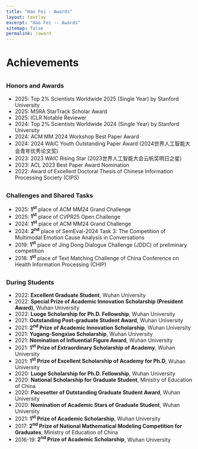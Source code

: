 ```yaml
---
title: "Hao Fei - Awards"
layout: textlay
excerpt: "Hao Fei -- Awards"
sitemap: false
permalink: /award
---
```


# Achievements


<div style="margin-top: 35px"></div>




### Honors and Awards

- 2025: Top 2% Scientists Worldwide 2025 (Single Year) by Stanford University
- 2025: MSRA StarTrack Scholar Award
- 2025: ICLR Notable Reviewer
- 2024: Top 2% Scientists Worldwide 2024 (Single Year) by Stanford University
- 2024: ACM MM 2024 Workshop Best Paper Award
- 2024: 2024 WAIC Youth Outstanding Paper Award (2024世界人工智能大会青年优秀论文奖)
- 2023: 2023 WAIC Rising Star (2023世界人工智能大会云帆奖明日之星)
- 2023: ACL 2023 Best Paper Award Nomination
- 2022: Award of Excellent Doctoral Thesis of Chinese Information Processing Society (CIPS)



<div style="margin-top: 30px"></div>


### Challenges and Shared Tasks

- 2025: **1<sup>st</sup>** place of ACM MM24 Grand Challenge
- 2025: **1<sup>st</sup>** place of CVPR25 Open Challenge
- 2024: **1<sup>st</sup>** place of ACM MM24 Grand Challenge
- 2024: **2<sup>nd</sup>** place of SemEval-2024 Task 3: The Competition of Multimodal Emotion Cause Analysis in Conversations
- 2019: **1<sup>st</sup>** place of Jing Dong Dialogue Challenge (JDDC) of preliminary competition
- 2018: **1<sup>st</sup>** place of Text Matching Challenge of China Conference on Health Information Processing (CHIP) 






<div style="margin-top: 30px"></div>

### During Students


- 2022: **Excellent Graduate Student**, Wuhan University
- 2022: **Special Prize of Academic Innovation Scholarship (President Award)**, Wuhan University
- 2022: **Luoge Scholarship for Ph.D. Fellowship**, Wuhan University
- 2021: **Outstanding Post-graduate Student Award**, Wuhan University
- 2021: **2<sup>nd</sup> Prize of Academic Innovation Scholarship**, Wuhan University
- 2021: **Yugang-Songxiao Scholarship**, Wuhan University
- 2021: **Nomination of Influential Figure Award**, Wuhan University
- 2021: **1<sup>st</sup> Prize of Extraordinary Scholarship of Academy**, Wuhan University
- 2021: **1<sup>st</sup> Prize of Excellent Scholarship of Academy for Ph.D**, Wuhan University
- 2020: **Luoge Scholarship for Ph.D. Fellowship**, Wuhan University
- 2020: **National Scholarship for Graduate Student**, Ministry of Education of China
- 2020: **Pacesetter of Outstanding Graduate Student Award**, Wuhan University
- 2020: **Nomination of Academic Stars of Graduate Student**, Wuhan University
- 2021: **1<sup>st</sup> Prize of Academic Scholarship**, Wuhan University
- 2017: **2<sup>nd</sup> Prize of National Mathematical Modeling Competition for Graduates**, Ministry of Education of China
- 2016-19: **2<sup>nd</sup> Prize of Academic Scholarship**, Wuhan University








